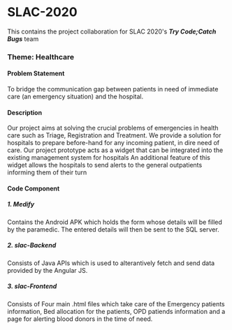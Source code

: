 # SLAC-2020
This contains the project collaboration for SLAC 2020's ***Try Code;Catch Bugs*** team

### Theme: Healthcare
#### Problem Statement
To bridge the communication gap between patients in need of immediate care (an emergency situation) and the hospital.

#### Description
Our project aims at solving the crucial problems of emergencies in health care such as Triage, Registration and Treatment. 
We provide a solution for hospitals to prepare before-hand for any incoming patient, in dire need of care.
Our project prototype acts as a widget that can be integrated into the existing management system for hospitals
An additional feature of this widget allows the hospitals to send alerts to the general outpatients informing them of their turn

#### Code Component

##### 1. Medify
Contains the Android APK which holds the form whose details will be filled by the paramedic. The entered details will then be sent to the SQL server.
##### 2. slac-Backend
Consists of Java APIs which is used to alterantively fetch and send data provided by the Angular JS.
##### 3. slac-Frontend
Consists of Four main .html files which take care of the Emergency patients information, Bed allocation for the patients, OPD patiends information and a page for alerting blood donors in the time of need.
